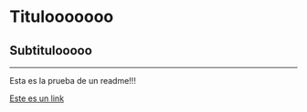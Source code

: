 # Titulooooooo

## Subtitulooooo

---

Esta es la prueba de un readme!!!

[Este es un link](https://www.google.com)
